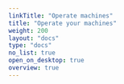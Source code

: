 ```yaml
---
linkTitle: "Operate machines"
title: "Operate your machines"
weight: 200
layout: "docs"
type: "docs"
no_list: true
open_on_desktop: true
overview: true
---
```


